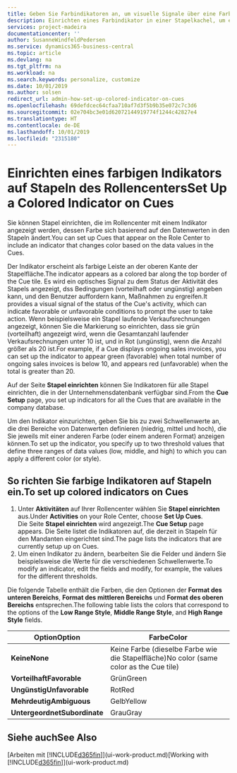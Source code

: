 ```yaml
---
title: Geben Sie Farbindikatoren an, um visuelle Signale über eine Farbaktivität anzupassen | Microsoft Docs
description: Einrichten eines Farbindikator in einer Stapelkachel, um ein personalisiertes visuelles Signal der Farb-Aktivität zu erhalten.
services: project-madeira
documentationcenter: ''
author: SusanneWindfeldPedersen
ms.service: dynamics365-business-central
ms.topic: article
ms.devlang: na
ms.tgt_pltfrm: na
ms.workload: na
ms.search.keywords: personalize, customize
ms.date: 10/01/2019
ms.author: solsen
redirect_url: admin-how-set-up-colored-indicator-on-cues
ms.openlocfilehash: 69defdcec64cfaa710af7d3f5b9b35e072c7c3d6
ms.sourcegitcommit: 02e704bc3e01d62072144919774f1244c42827e4
ms.translationtype: HT
ms.contentlocale: de-DE
ms.lasthandoff: 10/01/2019
ms.locfileid: "2315180"
---
```

# <a name="set-up-a-colored-indicator-on-cues"></a><span data-ttu-id="2d88d-103">Einrichten eines farbigen Indikators auf Stapeln des Rollencenters</span><span class="sxs-lookup"><span data-stu-id="2d88d-103">Set Up a Colored Indicator on Cues</span></span>
<span data-ttu-id="2d88d-104">Sie können Stapel einrichten, die im Rollencenter mit einem Indikator angezeigt werden, dessen Farbe sich basierend auf den Datenwerten in den Stapeln ändert.</span><span class="sxs-lookup"><span data-stu-id="2d88d-104">You can set up Cues that appear on the Role Center to include an indicator that changes color based on the data values in the Cues.</span></span>

<span data-ttu-id="2d88d-105">Der Indikator erscheint als farbige Leiste an der oberen Kante der Stapelfläche.</span><span class="sxs-lookup"><span data-stu-id="2d88d-105">The indicator appears as a colored bar along the top border of the Cue tile.</span></span> <span data-ttu-id="2d88d-106">Es wird ein optisches Signal zu dem Status der Aktivität des Stapels angezeigt, dss Bedingungen (vorteilhaft oder ungünstig) angeben kann, und den Benutzer auffordern kann, Maßnahmen zu ergreifen.</span><span class="sxs-lookup"><span data-stu-id="2d88d-106">It provides a visual signal of the status of the Cue's activity, which can indicate favorable or unfavorable conditions to prompt the user to take action.</span></span> <span data-ttu-id="2d88d-107">Wenn beispielsweise ein Stapel laufende Verkaufsrechnungen angezeigt, können Sie die Markierung so einrichten, dass sie grün (vorteilhaft) angezeigt wird, wenn die Gesamtanzahl laufender Verkaufsrechnungen unter 10 ist, und in Rot (ungünstig), wenn die Anzahl größer als 20 ist.</span><span class="sxs-lookup"><span data-stu-id="2d88d-107">For example, if a Cue displays ongoing sales invoices, you can set up the indicator to appear green (favorable) when total number of ongoing sales invoices is below 10, and appears red (unfavorable) when the total is greater than 20.</span></span>

<span data-ttu-id="2d88d-108">Auf der Seite **Stapel einrichten** können Sie Indikatoren für alle Stapel einrichten, die in der Unternehmensdatenbank verfügbar sind.</span><span class="sxs-lookup"><span data-stu-id="2d88d-108">From the **Cue Setup** page, you set up indicators for all the Cues that are available in the company database.</span></span>

<span data-ttu-id="2d88d-109">Um den Indikator einzurichten, geben Sie bis zu zwei Schwellenwerte an, die drei Bereiche von Datenwerten definieren (niedrig, mittel und hoch), die Sie jeweils mit einer anderen Farbe (oder einem anderen Format) anzeigen können.</span><span class="sxs-lookup"><span data-stu-id="2d88d-109">To set up the indicator, you specify up to two threshold values that define three ranges of data values (low, middle, and high) to which you can apply a different color (or style).</span></span>

## <a name="to-set-up-colored-indicators-on-cues"></a><span data-ttu-id="2d88d-110">So richten Sie farbige Indikatoren auf Stapeln ein.</span><span class="sxs-lookup"><span data-stu-id="2d88d-110">To set up colored indicators on Cues</span></span>
1. <span data-ttu-id="2d88d-111">Unter **Aktivitäten** auf Ihrer Rollencenter wählen Sie **Stapel einrichten** aus.</span><span class="sxs-lookup"><span data-stu-id="2d88d-111">Under **Activities** on your Role Center, choose **Set Up Cues**.</span></span>  
   <span data-ttu-id="2d88d-112">Die Seite **Stapel einrichten** wird angezeigt.</span><span class="sxs-lookup"><span data-stu-id="2d88d-112">The **Cue Setup** page appears.</span></span> <span data-ttu-id="2d88d-113">Die Seite listet die Indikatoren auf, die derzeit in Stapeln für den Mandanten eingerichtet sind.</span><span class="sxs-lookup"><span data-stu-id="2d88d-113">The page lists the indicators that are currently setup up on Cues.</span></span>
2. <span data-ttu-id="2d88d-114">Um einen Indikator zu ändern, bearbeiten Sie die Felder und ändern Sie beispielsweise die Werte für die verschiedenen Schwellenwerte.</span><span class="sxs-lookup"><span data-stu-id="2d88d-114">To modify an indicator, edit the fields and modify, for example, the values for the different thresholds.</span></span>  

<span data-ttu-id="2d88d-115">Die folgende Tabelle enthält die Farben, die den Optionen der **Format des unteren Bereichs**, **Format des mittleren Bereichs** und **Format des oberen Bereichs** entsprechen.</span><span class="sxs-lookup"><span data-stu-id="2d88d-115">The following table lists the colors that correspond to the options of the **Low Range Style**, **Middle Range Style**, and **High Range Style** fields.</span></span>

| <span data-ttu-id="2d88d-116">Option</span><span class="sxs-lookup"><span data-stu-id="2d88d-116">Option</span></span> | <span data-ttu-id="2d88d-117">Farbe</span><span class="sxs-lookup"><span data-stu-id="2d88d-117">Color</span></span> |
| --- | --- |
| <span data-ttu-id="2d88d-118">**Keine**</span><span class="sxs-lookup"><span data-stu-id="2d88d-118">**None**</span></span> |<span data-ttu-id="2d88d-119">Keine Farbe (dieselbe Farbe wie die Stapelfläche)</span><span class="sxs-lookup"><span data-stu-id="2d88d-119">No color (same color as the Cue tile)</span></span>|
| <span data-ttu-id="2d88d-120">**Vorteilhaft**</span><span class="sxs-lookup"><span data-stu-id="2d88d-120">**Favorable**</span></span> |<span data-ttu-id="2d88d-121">Grün</span><span class="sxs-lookup"><span data-stu-id="2d88d-121">Green</span></span> |
| <span data-ttu-id="2d88d-122">**Ungünstig**</span><span class="sxs-lookup"><span data-stu-id="2d88d-122">**Unfavorable**</span></span> |<span data-ttu-id="2d88d-123">Rot</span><span class="sxs-lookup"><span data-stu-id="2d88d-123">Red</span></span> |
| <span data-ttu-id="2d88d-124">**Mehrdeutig**</span><span class="sxs-lookup"><span data-stu-id="2d88d-124">**Ambiguous**</span></span> |<span data-ttu-id="2d88d-125">Gelb</span><span class="sxs-lookup"><span data-stu-id="2d88d-125">Yellow</span></span> |
| <span data-ttu-id="2d88d-126">**Untergeordnet**</span><span class="sxs-lookup"><span data-stu-id="2d88d-126">**Subordinate**</span></span> |<span data-ttu-id="2d88d-127">Grau</span><span class="sxs-lookup"><span data-stu-id="2d88d-127">Gray</span></span> |

## <a name="see-also"></a><span data-ttu-id="2d88d-128">Siehe auch</span><span class="sxs-lookup"><span data-stu-id="2d88d-128">See Also</span></span>
<span data-ttu-id="2d88d-129">[Arbeiten mit [!INCLUDE[d365fin](includes/d365fin_md.md)]](ui-work-product.md)</span><span class="sxs-lookup"><span data-stu-id="2d88d-129">[Working with [!INCLUDE[d365fin](includes/d365fin_md.md)]](ui-work-product.md)</span></span>

